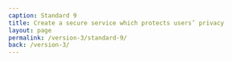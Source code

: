 ```yaml
---
caption: Standard 9
title: Create a secure service which protects users’ privacy
layout: page
permalink: /version-3/standard-9/
back: /version-3/
---
```

